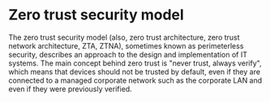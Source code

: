 # Zero trust security model
The zero trust security model (also, zero trust architecture, zero trust network architecture, ZTA, ZTNA), sometimes known as perimeterless security, describes an approach to the design and implementation of IT systems. The main concept behind zero trust is "never trust, always verify", which means that devices should not be trusted by default, even if they are connected to a managed corporate network such as the corporate LAN and even if they were previously verified.